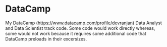 # DataCamp
My DataCamp (https://www.datacamp.com/profile/devranjan) Data Analyst and Data Scientist track code. Some code would work directly whereas, some would not work because it requires some additional code that DataCamp preloads in their excersizes.
